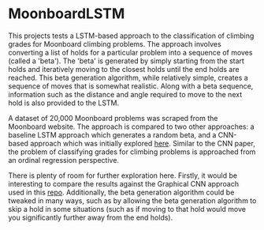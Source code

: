 # MoonboardLSTM
This projects tests a LSTM-based approach to the classification of climbing grades for Moonboard climbing problems. The approach involves converting a list of holds for a particular problem into a sequence of moves (called a 'beta'). The 'beta' is generated by simply starting from the start holds and iteratively moving to the closest holds until the end holds are reached. This beta generation algorithm, while relatively simple, creates a sequence of moves that is somewhat realistic. Along with a beta sequence, information such as the distance and angle required to move to the next hold is also provided to the LSTM. 

A dataset of 20,000 Moonboard problems was scraped from the Moonboard website. The approach is compared to two other approaches: a baseline LSTM approach which generates a random beta, and a CNN-based approach which was initially explored [here](http://cs229.stanford.edu/proj2017/final-reports/5232206.pdf). Similar to the CNN paper, the problem of classifying grades for climbing problems is approached from an ordinal regression perspective.

There is plenty of room for further exploration here. Firstly, it would be interesting to compare the results against the Graphical CNN approach used in this [repo](https://github.com/gestalt-howard/moonGen). Additionally, the beta generation algorithm could be tweaked in many ways, such as by allowing the beta generation algorithm to skip a hold in some situations (such as if moving to that hold would move you significantly further away from the end holds).
